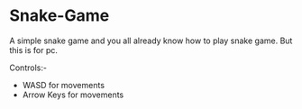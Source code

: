 # Snake-Game

A simple snake game and you all already know how to play snake game.
But this is for pc.

Controls:-
- WASD for movements
- Arrow Keys for movements
